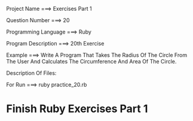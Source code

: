 Project Name ===> Exercises Part 1

Question Number ===> 20

Programming Language ===> Ruby

Program Description ===> 20th Exercise

Example ===> Write A Program That Takes The Radius Of The Circle From The User And Calculates The Circumference And Area Of The Circle.

Description Of Files:

For Run ===> ruby practice_20.rb

# Finish Ruby Exercises Part 1
